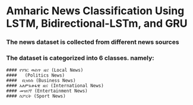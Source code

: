 # Amharic News Classification Using LSTM, Bidirectional-LSTm, and GRU
### The news dataset is collected from different news sources
### The dataset is categorized into 6 classes. namely:
    #### የሃገር ዉስጥ ዜና (Local News)
    ####   (Politics News)
    ####  ቢዝነስ (Business News)
    #### አለምአቀፋዊ ዜና (International News)
    #### መዝናኛ (Entertainment News)
    #### ስፖርት (Sport News)
